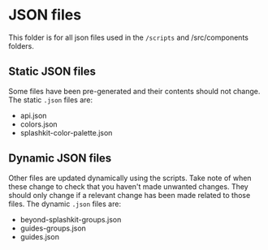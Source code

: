 # JSON files

This folder is for all json files used in the `/scripts` and /src/components folders.

## Static JSON files

Some files have been pre-generated and their contents should not change.
The static `.json` files are:

- api.json
- colors.json
- splashkit-color-palette.json

## Dynamic JSON files

Other files are updated dynamically using the scripts. Take note of when these change to check that you haven't made unwanted changes. They should only change if a relevant change has been made related to those files.
The dynamic `.json` files are:

- beyond-splashkit-groups.json
- guides-groups.json
- guides.json
